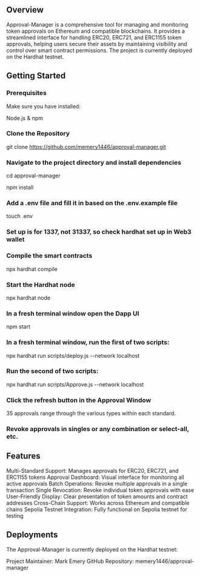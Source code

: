 ## Overview
Approval-Manager is a comprehensive tool for managing and monitoring token approvals on Ethereum and compatible blockchains. It provides a streamlined interface for handling ERC20, ERC721, and ERC1155 token approvals, helping users secure their assets by maintaining visibility and control over smart contract permissions. The project is currently deployed on the Hardhat testnet.

## Getting Started 

### Prerequisites

Make sure you have installed:

Node.js & npm

### Clone the Repository

git clone https://github.com/memery1446/approval-manager.git 

### Navigate to the project directory and install dependencies

cd approval-manager 

npm install

### Add a .env file and fill it in based on the .env.example file

touch .env

### Set up is for 1337, not 31337, so check hardhat set up in Web3 wallet

### Compile the smart contracts

npx hardhat compile

### Start the Hardhat node

npx hardhat node

### In a fresh terminal window open the Dapp UI

npm start

### In a fresh terminal window, run the first of two scripts:

npx hardhat run scripts/deploy.js --network localhost

### Run the second of two scripts:

npx hardhat run scripts/Approve.js --network localhost

### Click the refresh button in the Approval Window

35 approvals range through the various types within each standard. 

### Revoke approvals in singles or any combination or select-all, etc.

## Features

Multi-Standard Support: Manages approvals for ERC20, ERC721, and ERC1155 tokens
Approval Dashboard: Visual interface for monitoring all active approvals
Batch Operations: Revoke multiple approvals in a single transaction
Single Revocation: Revoke individual token approvals with ease
User-Friendly Display: Clear presentation of token amounts and contract addresses
Cross-Chain Support: Works across Ethereum and compatible chains
Sepolia Testnet Integration: Fully functional on Sepolia testnet for testing

## Deployments
The Approval-Manager is currently deployed on the Hardhat testnet:

Project Maintainer: Mark Emery
GitHub Repository: memery1446/approval-manager
